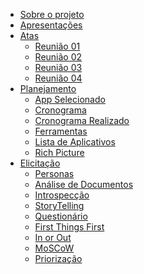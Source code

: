 <!-- docs/_sidebar.md -->

- [Sobre o projeto](home.md)
- [Apresentações](planejamento/apresentacoes.md)
- [Atas](#)
  - [Reunião 01](atas/reuniao01.md)
  - [Reunião 02](atas/reuniao02.md)
  - [Reunião 03](atas/reuniao03.md)
  - [Reunião 04](atas/reuniao04.md)
- [Planejamento](#)
  - [App Selecionado](planejamento/app_selecionado.md)
  - [Cronograma](planejamento/cronograma.md)
  - [Cronograma Realizado](planejamento/cronograma_realizado.md)
  - [Ferramentas](planejamento/ferramentas.md)
  - [Lista de Aplicativos](planejamento/lista_de_aplicativos.md)
  - [Rich Picture](planejamento/richpicture.md)
- [Elicitação](#)
  - [Personas](elicitacao/personas.md)
  - [Análise de Documentos](elicitacao/analise-de-documentos.md)
  - [Introspecção](elicitacao/introspeccao.md)
  - [StoryTelling](elicitacao/storytelling.md)
  - [Questionário](elicitacao/questionario.md)
  - [First Things First](elicitacao/first_things_first.md)
  - [In or Out](elicitacao/in_or_out.md)
  - [MoSCoW](elicitacao/moscow.md)
  - [Priorização](elicitacao/priorizacao.md)
  
<!-- [Pré-Rastreabilidade]
- [Modelagem]
- [Análise]
- [Pós-Rastreabilidade]
- [Conclusão]
- [Apresentações] --!>